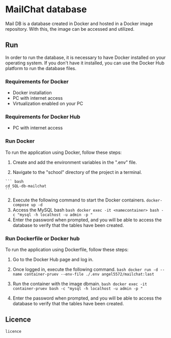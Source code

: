 # MailChat database

Mail DB is a database created in Docker and hosted in a Docker image repository. With this, the image can be accessed and utilized.

## Run 
In order to run the database, it is necessary to have Docker installed on your operating system. If you don't have it installed, you can use the Docker Hub platform to run the database files.

### Requirements for Docker
  - Docker installation
  -  PC with internet access
  - Virtualization enabled on your PC

### Requirements for Docker Hub
  - PC with internet access

### Run Docker
To run the application using Docker, follow these steps:

  1. Create and add the environment variables in the ".env" file.

  1. Navigate to the "school" directory of the project in a terminal.

    ``` bash
    cd SQL-db-mailchat
    ```
  2. Execute the following command to start the Docker containers.
    ```
    docker-compose up -d
    ```
  3. Access the MySQL bash
    ``` bash
      docker exec -it <namecontainer> bash -c "mysql -h localhost -u admin -p "
    ```
  5. Enter the password when prompted, and you will be able to access the database to verify that the tables have been created.

### Run Dockerfile or Docker hub
To run the application using Dockerfile, follow these steps:

  1. Go to the Docker Hub page and log in.

  2. Once logged in, execute the following command.
    ``` bash
    docker run -d --name container-pruev --env-file ./.env angel5572/mailchat:last
    ```
  3. Run the container with the image dbmain.
    ``` bash
      docker exec -it container-pruev bash -c "mysql -h localhost -u admin -p "
    ```
  5. Enter the password when prompted, and you will be able to access the database to verify that the tables have been created.

## Licence
`
licence
`

